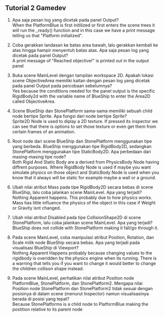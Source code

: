 ## Tutorial 2 Gamedev 

1. Apa saja pesan log yang dicetak pada panel Output?<br>
When the PlatformBlue is first initilized or first enters the scene trees it will run the _ready() function and in this case we have a print message telling us that "Platform initialized".

2. Coba gerakkan landasan ke batas area bawah, lalu gerakkan kembali ke atas hingga hampir menyentuh batas atas. Apa saja pesan log yang dicetak pada panel Output?<br>
A print message of "Reached objective!" is printed out in the output panel

3. Buka scene MainLevel dengan tampilan workspace 2D. Apakah lokasi scene ObjectiveArea memiliki kaitan dengan pesan log yang dicetak pada panel Output pada percobaan sebelumnya?<br>
Yes because the conditions needed for the panel output is the specific RigidBody2d with the variable name of BlueShip to enter the Area2D called ObjectiveArea.


1. Scene BlueShip dan StonePlatform sama-sama memiliki sebuah child node bertipe Sprite. Apa fungsi dari node bertipe Sprite?<br>
Sprite2D Node is used to diplay a 2D texture. If pressed its inspector we can see that there is options to set those texture or even get them from certain frames of an animation.

2. Root node dari scene BlueShip dan StonePlatform menggunakan tipe yang berbeda. BlueShip menggunakan tipe RigidBody2D, sedangkan StonePlatform menggunakan tipe StaticBody2D. Apa perbedaan dari masing-masing tipe node?<br>
Both Rigid And Static Body are a derived from PhysicsBody Node having diffrent purposes. Where RigidBody Node is used if maybe you want simulate physics on those object and StaticBody Node is  used when you know that it always will be static for example maybe a wall or a ground.

3. Ubah nilai atribut Mass pada tipe RigidBody2D secara bebas di scene BlueShip, lalu coba jalankan scene MainLevel. Apa yang terjadi?<br>
Nothing Apparent happens. This probably due to how physics works. Mass has little influence the physics of the object in this case if Weight or Gravity isnt changed.
4. Ubah nilai atribut Disabled pada tipe CollisionShape2D di scene StonePlatform, lalu coba jalankan scene MainLevel. Apa yang terjadi?<br>
BlueShip does not collide with StonePlatform making it fall/go through it.
5. Pada scene MainLevel, coba manipulasi atribut Position, Rotation, dan Scale milik node BlueShip secara bebas. Apa yang terjadi pada visualisasi BlueShip di Viewport?<br>
Nothing Apparent Happens probably because changing values to the rigidbody is overidden by the physics engine when its running. There is a warning that tells you if you want to change it would better to change the children collison shape instead.

6. Pada scene MainLevel, perhatikan nilai atribut Position node PlatformBlue, StonePlatform, dan StonePlatform2. Mengapa nilai Position node StonePlatform dan StonePlatform2 tidak sesuai dengan posisinya di dalam scene (menurut Inspector) namun visualisasinya berada di posisi yang tepat?<br>
Because StonePlatforms is a child node to PlatformBlue making the postition relative to its parent node
